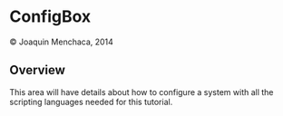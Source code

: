 # ConfigBox

© Joaquin Menchaca, 2014

## Overview

This area will have details about how to configure a system with all the scripting languages needed for this tutorial.
